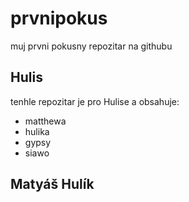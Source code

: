 # prvnipokus
muj prvni pokusny repozitar na githubu
## Hulis
tenhle repozitar je pro Hulise a obsahuje:
- matthewa
- hulika
- gypsy
- siawo

## Matyáš Hulík
